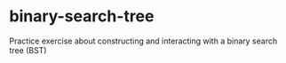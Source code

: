 # binary-search-tree
Practice exercise about constructing and interacting with a binary search tree (BST)
